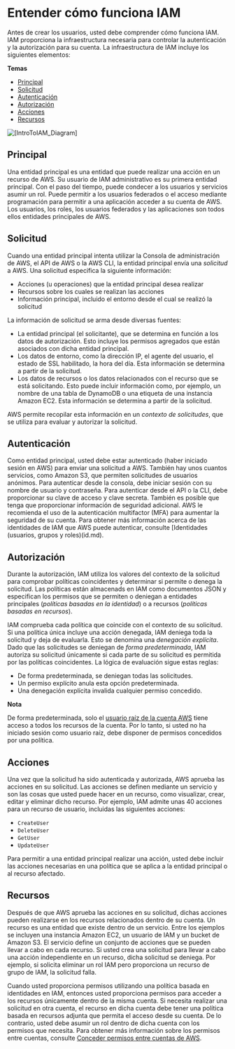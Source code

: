 # Entender cómo funciona IAM<a name="intro-structure"></a>

Antes de crear los usuarios, usted debe comprender cómo funciona IAM\. IAM proporciona la infraestructura necesaria para controlar la autenticación y la autorización para su cuenta. La infraestructura de IAM incluye los siguientes elementos:

**Temas**
+ [Principal](#intro-structure-principal)
+ [Solicitud](#intro-structure-request)
+ [Autenticación](#intro-structure-authentication)
+ [Autorización](#intro-structure-authorization)
+ [Acciones](#intro-structure-actions)
+ [Recursos](#intro-structure-resources)

![\[IntroToIAM_Diagram\]](http://docs.aws.amazon.com/IAM/latest/UserGuide/images/intro-diagram_800.png)

## Principal<a name="intro-structure-principal"></a>

Una entidad principal es una entidad que puede realizar una acción en un recurso de AWS\. Su usuario de IAM administrativo es su primera entidad principal\. Con el paso del tiempo, puede condecer a los usuarios y servicios asumir un rol\. Puede permitir a los usuarios federados o el acceso mediante programación para permitir a una aplicación acceder a su cuenta de AWS. Los usuarios, los roles, los usuarios federados y las aplicaciones son todos ellos entidades principales de AWS\.

## Solicitud<a name="intro-structure-request"></a>

Cuando una entidad principal intenta utilizar la Consola de administración de AWS, el API de AWS o la AWS CLI, la entidad principal envía una *solicitud* a AWS\. Una solicitud especifica la siguiente información:

+ Acciones \(u operaciones\) que la entidad principal desea realizar
+ Recursos sobre los cuales se realizan las acciones
+ Información principal, incluido el entorno desde el cual se realizó la solicitud

La información de solicitud se arma desde diversas fuentes:

+ La entidad principal \(el solicitante\), que se determina en función a los datos de autorización\. Esto incluye los permisos agregados que están asociados con dicha entidad principal\.
+ Los datos de entorno, como la dirección IP, el agente del usuario, el estado de SSL habilitado, la hora del día\. Esta información se determina a partir de la solicitud\.
+ Los datos de recursos o los datos relacionados con el recurso que se está solicitando\. Esto puede incluir información como, por ejemplo, un nombre de una tabla de DynamoDB o una etiqueta de una instancia Amazon EC2\. Esta información se determina a partir de la solicitud\.

AWS permite recopilar esta información en un *contexto de solicitudes*, que se utiliza para evaluar y autorizar la solicitud\.

## Autenticación<a name="intro-structure-authentication"></a>

Como entidad principal, usted debe estar autenticado \(haber iniciado sesión en AWS\) para enviar una solicitud a AWS. También hay unos cuantos servicios, como Amazon S3, que permiten solicitudes de usuarios anónimos. Para autenticar desde la consola, debe iniciar sesión con su nombre de usuario y contraseña\. Para autenticar desde el API o la CLI, debe proporcionar su clave de acceso y clave secreta\. También es posible que tenga que proporcionar información de seguridad adicional\. AWS le recomienda el uso de la autenticación multifactor \(MFA\) para aumentar la seguridad de su cuenta\. Para obtener más información acerca de las identidades de IAM que AWS puede autenticar, consulte [Identidades \(usuarios, grupos y roles\)(id.md)\.

## Autorización<a name="intro-structure-authorization"></a>

Durante la autorización, IAM utiliza los valores del contexto de la solicitud para comprobar políticas coincidentes y determinar si permite o denega la solicitud. Las políticas están almacenads en IAM como documentos JSON y especifican los permisos que se permiten o deniegan a entidades principales \(*políticas basadas en la identidad*\) o a recursos \(*políticas basadas en recursos*\)\.

IAM comprueba cada política que coincide con el contexto de su solicitud\. Si una política única incluye una acción denegada, IAM deniega toda la solicitud y deja de evaluarla. Esto se denomina una *denegación explícita*. Dado que las solicitudes se deniegan de *forma predeterminada*, IAM autoriza su solicitud únicamente si cada parte de su solicitud es permitida por las políticas coincidentes\. La lógica de evaluación sigue estas reglas:

+ De forma predeterminada, se deniegan todas las solicitudes\.
+ Un permiso explícito anula esta opción predeterminada\.
+ Una denegación explícita invalida cualquier permiso concedido\.

**Nota**  

De forma predeterminada, solo el [usuario raíz de la cuenta AWS](id_root-user.md) tiene acceso a todos los recursos de la cuenta\. Por lo tanto, si usted no ha iniciado sesión como usuario raíz, debe disponer de permisos concedidos por una política\.

## Acciones<a name="intro-structure-actions"></a>

Una vez que la solicitud ha sido autenticada y autorizada, AWS aprueba las acciones en su solicitud. Las acciones se definen mediante un servicio y son las cosas que usted puede hacer en un recurso, como visualizar, crear, editar y eliminar dicho recurso. Por ejemplo, IAM admite unas 40 acciones para un recurso de usuario, incluidas las siguientes acciones:

+ `CreateUser`
+ `DeleteUser`
+ `GetUser`
+ `UpdateUser`

Para permitir a una entidad principal realizar una acción, usted debe incluir las acciones necesarias en una política que se aplica a la entidad principal o al recurso afectado\.

## Recursos<a name="intro-structure-resources"></a>

Después de que AWS aprueba las acciones en su solicitud, dichas acciones pueden realizarse en los recursos relacionados dentro de su cuenta\. Un recurso es una entidad que existe dentro de un servicio\. Entre los ejemplos se incluyen una instancia Amazon EC2, un usuario de IAM y un bucket de Amazon S3\. El servicio define un conjunto de acciones que se pueden llevar a cabo en cada recurso\. Si usted crea una solicitud para llevar a cabo una acción independiente en un recurso, dicha solicitud se deniega\. Por ejemplo, si solicita eliminar un rol IAM pero proporciona un recurso de grupo de IAM, la solicitud falla\.

Cuando usted proporciona permisos utilizando una política basada en identidades en IAM, entonces usted proporciona permisos para acceder a los recursos únicamente dentro de la misma cuenta\. Si necesita realizar una solicitud en otra cuenta, el recurso en dicha cuenta debe tener una política basada en recursos adjunta que permita el acceso desde su cuenta\. De lo contrario, usted debe asumir un rol dentro de dicha cuenta con los permisos que necesita\. Para obtener más información sobre los permisos entre cuentas, consulte [Conceder permisos entre cuentas de AWS](access_permissions-required.md#UserPermissionsAcrossAccounts)\.